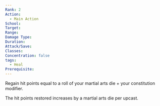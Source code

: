 ```yaml
---
Rank: 2
Action:
  - Main Action
School: 
Target: 
Range: 
Damage Type: 
Duration: 
Attack/Save: 
Classes: 
Concentration: false
tags:
  - Heal
Prerequisite:
---
```

Regain hit points equal to a roll of your martial arts die + your constitution modifier.

The hit points restored increases by a martial arts die per upcast.